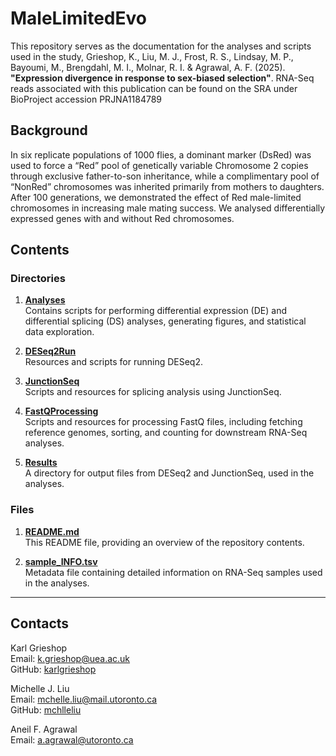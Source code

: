 # MaleLimitedEvo

This repository serves as the documentation for the analyses and scripts used in the study, Grieshop, K., Liu, 
M. J., Frost, R. S., Lindsay, M. P., Bayoumi, M., Brengdahl, M. I., Molnar, R. I. & Agrawal, A. F. (2025). 
**"Expression divergence in response to sex-biased selection"**. 
RNA-Seq reads associated with this publication can be found on the SRA under BioProject accession PRJNA1184789

## Background

In six replicate populations of 1000 flies, a dominant marker (DsRed) was used to force a “Red” pool of 
genetically variable Chromosome 2 copies through exclusive father-to-son inheritance, while a complimentary 
pool of “NonRed” chromosomes was inherited primarily from mothers to daughters. After 100 generations, we 
demonstrated the effect of Red male-limited chromosomes in increasing male mating success. We analysed 
differentially expressed genes with and without Red chromosomes. 


## Contents

### Directories
1. **[Analyses](https://github.com/mchlleliu/MaleLimitedEvo/tree/main/Analyses)**  
   Contains scripts for performing differential expression (DE) and differential splicing (DS) analyses, 
generating figures, and statistical data exploration.

2. **[DESeq2Run](https://github.com/mchlleliu/MaleLimitedEvo/tree/main/DESeq2Run)**  
   Resources and scripts for running DESeq2.

3. **[JunctionSeq](https://github.com/mchlleliu/MaleLimitedEvo/tree/main/JunctionSeq)**  
   Scripts and resources for splicing analysis using JunctionSeq.

4. **[FastQProcessing](https://github.com/mchlleliu/MaleLimitedEvo/tree/main/FastQProcessing)**  
  Scripts and resources for processing FastQ files, including fetching reference genomes, sorting, and 
counting 
for downstream RNA-Seq analyses.

5. **[Results](https://github.com/mchlleliu/MaleLimitedEvo/tree/main/Results)**  
   A directory for output files from DESeq2 and JunctionSeq, used in the analyses.

### Files
1. **[README.md](https://github.com/mchlleliu/MaleLimitedEvo/blob/main/README.md)**  
   This README file, providing an overview of the repository contents.

2. **[sample_INFO.tsv](https://github.com/mchlleliu/MaleLimitedEvo/blob/main/sample_INFO.tsv)**  
   Metadata file containing detailed information on RNA-Seq samples used in the analyses.

---



## Contacts

Karl Grieshop<br />
Email: [k.grieshop@uea.ac.uk](mailto:K.Grieshop@uea.ac.uk)<br />
GitHub: [karlgrieshop](https://github.com/karlgrieshop)

Michelle J. Liu  
Email: [mchelle.liu@mail.utoronto.ca](mailto:mchelle.liu@mail.utoronto.ca)  
GitHub: [mchlleliu](https://github.com/mchlleliu)

Aneil F. Agrawal<br />
Email: [a.agrawal@utoronto.ca](mailto:a.agrawal@utoronto.ca)
